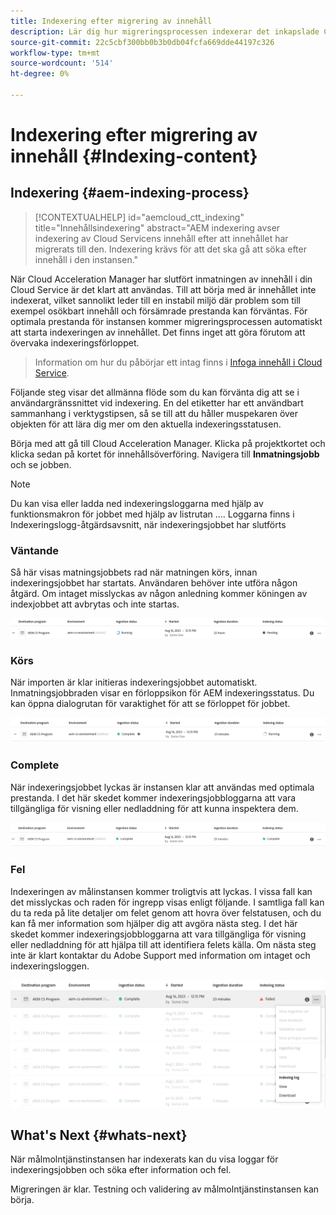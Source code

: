 ```yaml
---
title: Indexering efter migrering av innehåll
description: Lär dig hur migreringsprocessen indexerar det inkapslade Cloud Servicen i målinstansen.
source-git-commit: 22c5cbf300bb0b3b0db04fcfa669dde44197c326
workflow-type: tm+mt
source-wordcount: '514'
ht-degree: 0%

---
```


# Indexering efter migrering av innehåll {#Indexing-content}

## Indexering {#aem-indexing-process}

>[!CONTEXTUALHELP]
>id="aemcloud_ctt_indexing"
>title="Innehållsindexering"
>abstract="AEM indexering avser indexering av Cloud Servicens innehåll efter att innehållet har migrerats till den. Indexering krävs för att det ska gå att söka efter innehåll i den instansen."

När Cloud Acceleration Manager har slutfört inmatningen av innehåll i din Cloud Service är det klart att användas. Till att börja med är innehållet inte indexerat, vilket sannolikt leder till en instabil miljö där problem som till exempel osökbart innehåll och försämrade prestanda kan förväntas.
För optimala prestanda för instansen kommer migreringsprocessen automatiskt att starta indexeringen av innehållet. Det finns inget att göra förutom att övervaka indexeringsförloppet.

> Information om hur du påbörjar ett intag finns i [Infoga innehåll i Cloud Service](/help/journey-migration/content-transfer-tool/using-content-transfer-tool/ingesting-content.md).

Följande steg visar det allmänna flöde som du kan förvänta dig att se i användargränssnittet vid indexering. En del etiketter har ett användbart sammanhang i verktygstipsen, så se till att du håller muspekaren över objekten för att lära dig mer om den aktuella indexeringsstatusen.

Börja med att gå till Cloud Acceleration Manager. Klicka på projektkortet och klicka sedan på kortet för innehållsöverföring. Navigera till **Inmatningsjobb**
och se jobben.

>[!NOTE]
>Du kan visa eller ladda ned indexeringsloggarna med hjälp av funktionsmakron för jobbet med hjälp av listrutan .... Loggarna finns i
> Indexeringslogg-åtgärdsavsnitt, när indexeringsjobbet har slutförts

### Väntande

Så här visas matningsjobbets rad när matningen körs, innan indexeringsjobbet har startats. Användaren behöver inte utföra någon åtgärd. Om intaget misslyckas av någon anledning kommer köningen av indexjobbet att avbrytas och inte startas.

![bild](/help/journey-migration/content-transfer-tool/assets-indexing/pending.png)

### Körs

När importen är klar initieras indexeringsjobbet automatiskt. Inmatningsjobbraden visar en förloppsikon för AEM indexeringsstatus. Du kan öppna dialogrutan för varaktighet för att se förloppet för jobbet.

![bild](/help/journey-migration/content-transfer-tool/assets-indexing/running.png)

### Complete

När indexeringsjobbet lyckas är instansen klar att användas med optimala prestanda. I det här skedet kommer indexeringsjobbloggarna att vara tillgängliga för visning eller nedladdning för att kunna inspektera dem.

![bild](/help/journey-migration/content-transfer-tool/assets-indexing/complete.png)

### Fel

Indexeringen av målinstansen kommer troligtvis att lyckas. I vissa fall kan det misslyckas och raden för ingrepp visas enligt följande. I samtliga fall kan du ta reda på lite detaljer om felet genom att hovra över felstatusen, och du kan få mer information som hjälper dig att avgöra nästa steg. I det här skedet kommer indexeringsjobbloggarna att vara tillgängliga för visning eller nedladdning för att hjälpa till att identifiera felets källa. Om nästa steg inte är klart kontaktar du Adobe Support med information om intaget och indexeringsloggen.

![bild](/help/journey-migration/content-transfer-tool/assets-indexing/failed.png)

## What&#39;s Next {#whats-next}

När målmolntjänstinstansen har indexerats kan du visa loggar för indexeringsjobben och söka efter information och fel.

Migreringen är klar. Testning och validering av målmolntjänstinstansen kan börja.
